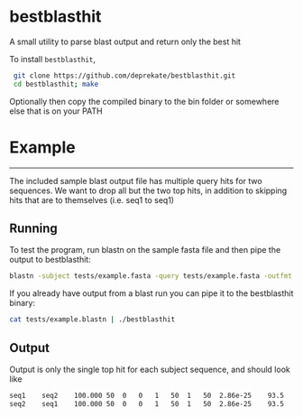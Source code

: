 # bestblasthit
A small utility to parse blast output and return only the best hit

To install `bestblasthit`,
```sh
 git clone https://github.com/deprekate/bestblasthit.git
 cd bestblasthit; make
```

Optionally then copy the compiled binary to the bin folder or somewhere else that is on your PATH

# Example
--------------

The included sample blast output file has multiple query hits for two sequences. We want to drop all but the two top hits, in addition to skipping hits that are to themselves (i.e. seq1 to seq1)

## Running
To test the program, run blastn on the sample fasta file and then pipe the output to bestblasthit:
```sh
blastn -subject tests/example.fasta -query tests/example.fasta -outfmt 6 -word_size 5 | ./bestblasthit  
```
If you already have output from a blast run you can pipe it to the bestblasthit binary:
```sh
cat tests/example.blastn | ./bestblasthit
```

## Output
Output is only the single top hit for each subject sequence, and should look like
```sh
seq1	seq2	100.000	50	0	0	1	50	1	50	2.86e-25	93.5
seq2	seq1	100.000	50	0	0	1	50	1	50	2.86e-25	93.5
```


